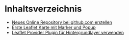 # Inhaltsverzeichnis

- [Neues Online Repository bei github.com erstellen](https://webmapping.github.io/cookbook/new_online_repo)
- [Erste Leaflet Karte mit Marker und Popup](https://webmapping.github.io/cookbook/first_leaflet_map)
- [Leaflet Provider Plugin für Hintergrundlayer verwenden](https://webmapping.github.io/cookbook/plugin_leaflet_provider)
